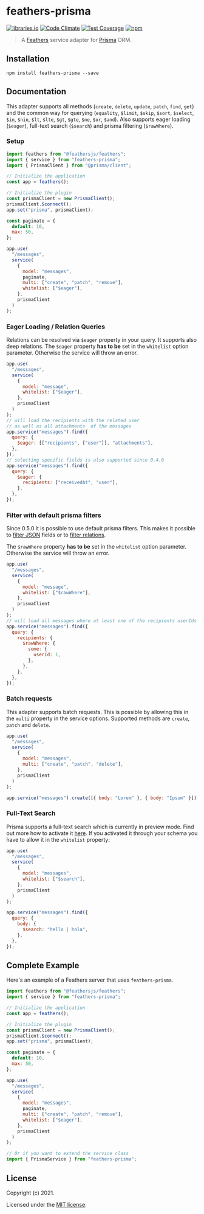 # feathers-prisma

[![libraries.io](https://img.shields.io/librariesio/release/npm/feathers-prisma)](https://libraries.io/npm/feathers-prisma)
[![Code Climate](https://codeclimate.com/github/ps73/feathers-prisma/badges/gpa.svg)](https://codeclimate.com/github/ps73/feathers-prisma)
[![Test Coverage](https://codeclimate.com/github/ps73/feathers-prisma/badges/coverage.svg)](https://codeclimate.com/github/ps73/feathers-prisma/coverage)
[![npm](https://img.shields.io/npm/v/feathers-prisma.svg?maxAge=3600)](https://www.npmjs.com/package/feathers-prisma)

> A [Feathers](https://feathersjs.com) service adapter for [Prisma](prisma.io) ORM.

## Installation

```
npm install feathers-prisma --save
```

## Documentation

This adapter supports all methods (`create`, `delete`, `update`, `patch`, `find`, `get`) and the common way for querying (`equality`, `$limit`, `$skip`, `$sort`, `$select`, `$in`, `$nin`, `$lt`, `$lte`, `$gt`, `$gte`, `$ne`, `$or`, `$and`). Also supports eager loading (`$eager`), full-text search (`$search`) and prisma filtering (`$rawWhere`).

### Setup

```js
import feathers from "@feathersjs/feathers";
import { service } from "feathers-prisma";
import { PrismaClient } from "@prisma/client";

// Initialize the application
const app = feathers();

// Initialize the plugin
const prismaClient = new PrismaClient();
prismaClient.$connect();
app.set("prisma", prismaClient);

const paginate = {
  default: 10,
  max: 50,
};

app.use(
  "/messages",
  service(
    {
      model: "messages",
      paginate,
      multi: ["create", "patch", "remove"],
      whitelist: ["$eager"],
    },
    prismaClient
  )
);
```

### Eager Loading / Relation Queries

Relations can be resolved via `$eager` property in your query. It supports also deep relations. The `$eager` property **has to be** set in the `whitelist` option parameter. Otherwise the service will throw an error.

```js
app.use(
  "/messages",
  service(
    {
      model: "message",
      whitelist: ["$eager"],
    },
    prismaClient
  )
);
// will load the recipients with the related user
// as well as all attachments  of the messages
app.service("messages").find({
  query: {
    $eager: [["recipients", ["user"]], "attachments"],
  },
});
// selecting specific fields is also supported since 0.4.0
app.service("messages").find({
  query: {
    $eager: {
      recipients: ["receivedAt", "user"],
    },
  },
});
```

### Filter with default prisma filters

Since 0.5.0 it is possible to use default prisma filters. This makes it possible to [filter JSON](https://www.prisma.io/docs/concepts/components/prisma-client/working-with-fields/working-with-json-fields) fields or to [filter relations](https://www.prisma.io/docs/concepts/components/prisma-client/relation-queries#relation-filters).

The `$rawWhere` property **has to be** set in the `whitelist` option parameter. Otherwise the service will throw an error.

```js
app.use(
  "/messages",
  service(
    {
      model: "message",
      whitelist: ["$rawWhere"],
    },
    prismaClient
  )
);
// will load all messages where at least one of the recipients userIds is equal 1
app.service("messages").find({
  query: {
    recipients: {
      $rawWhere: {
        some: {
          userId: 1,
        },
      },
    },
  },
});
```

### Batch requests

This adapter supports batch requests. This is possible by allowing this in the `multi` property in the service options. Supported methods are `create`, `patch` and `delete`.

```js
app.use(
  "/messages",
  service(
    {
      model: "messages",
      multi: ["create", "patch", "delete"],
    },
    prismaClient
  )
);

app.service("messages").create([{ body: "Lorem" }, { body: "Ipsum" }]);
```

### Full-Text Search

Prisma supports a full-text search which is currently in preview mode. Find out more how to activate it [here](https://www.prisma.io/docs/concepts/components/prisma-client/full-text-search). If you activated it through your schema you have to allow it in the `whitelist` property:

```js
app.use(
  "/messages",
  service(
    {
      model: "messages",
      whitelist: ["$search"],
    },
    prismaClient
  )
);

app.service("messages").find({
  query: {
    body: {
      $search: "hello | hola",
    },
  },
});
```

## Complete Example

Here's an example of a Feathers server that uses `feathers-prisma`.

```js
import feathers from "@feathersjs/feathers";
import { service } from "feathers-prisma";

// Initialize the application
const app = feathers();

// Initialize the plugin
const prismaClient = new PrismaClient();
prismaClient.$connect();
app.set("prisma", prismaClient);

const paginate = {
  default: 10,
  max: 50,
};

app.use(
  "/messages",
  service(
    {
      model: "messages",
      paginate,
      multi: ["create", "patch", "remove"],
      whitelist: ["$eager"],
    },
    prismaClient
  )
);
```

```js
// Or if you want to extend the service class
import { PrismaService } from "feathers-prisma";
```

## License

Copyright (c) 2021.

Licensed under the [MIT license](LICENSE).
